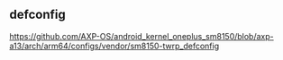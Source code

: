 ## defconfig

https://github.com/AXP-OS/android_kernel_oneplus_sm8150/blob/axp-a13/arch/arm64/configs/vendor/sm8150-twrp_defconfig
